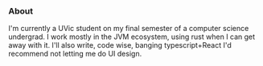 ### About
I'm currently a UVic student on my final semester of a computer science undergrad. I work mostly in the JVM ecosystem, using rust when I can get away with it. I'll also write, code wise, banging typescript+React I'd recommend not letting me do UI design.
